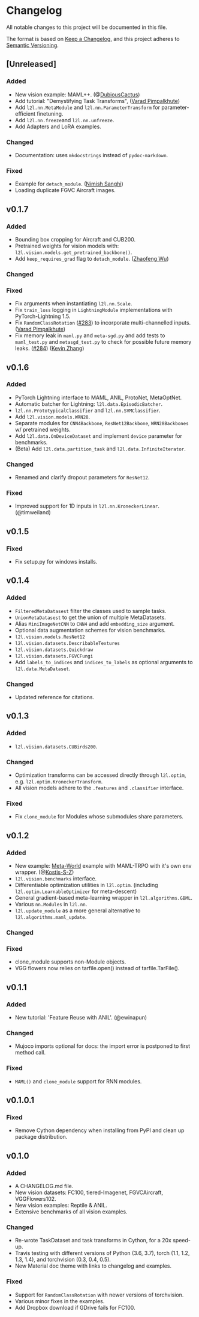 
# Changelog

All notable changes to this project will be documented in this file.

The format is based on [Keep a Changelog](https://keepachangelog.com/en/1.0.0/),
and this project adheres to [Semantic Versioning](https://semver.org/spec/v2.0.0.html).

## [Unreleased]

### Added

* New vision example: MAML++. (@[DubiousCactus](https://github.com/DubiousCactus))
* Add tutorial: "Demystifying Task Transforms", ([Varad Pimpalkhute](https://github.com/nightlessbaron/))
* Add `l2l.nn.MetaModule` and `l2l.nn.ParameterTransform` for parameter-efficient finetuning.
* Add `l2l.nn.freeze`and `l2l.nn.unfreeze`.
* Add Adapters and LoRA examples.

### Changed

* Documentation: uses `mkdocstrings` instead of `pydoc-markdown`.

### Fixed

* Example for `detach_module`. ([Nimish Sanghi](https://github.com/nsanghi))
* Loading duplicate FGVC Aircraft images.

## v0.1.7

### Added

* Bounding box cropping for Aircraft and CUB200.
* Pretrained weights for vision models with: `l2l.vision.models.get_pretrained_backbone()`.
* Add `keep_requires_grad` flag to `detach_module`. ([Zhaofeng Wu](https://github.com/ZhaofengWu))

### Changed

### Fixed

* Fix arguments when instantiating `l2l.nn.Scale`.
* Fix `train_loss` logging in `LightningModule` implementations with PyTorch-Lightning 1.5.
* Fix `RandomClassRotation` ([#283](https://github.com/learnables/learn2learn/pull/283)) to incorporate multi-channelled inputs. ([Varad Pimpalkhute](https://github.com/nightlessbaron/)) 
* Fix memory leak in `maml.py` and `meta-sgd.py` and add tests to `maml_test.py` and `metasgd_test.py` to check for possible future memory leaks. ([#284](https://github.com/learnables/learn2learn/issues/284)) ([Kevin Zhang](https://github.com/kzhang2)) 


## v0.1.6

### Added

* PyTorch Lightning interface to MAML, ANIL, ProtoNet, MetaOptNet.
* Automatic batcher for Lightning: `l2l.data.EpisodicBatcher`.
* `l2l.nn.PrototypicalClassifier` and `l2l.nn.SVMClassifier`.
* Add `l2l.vision.models.WRN28`.
* Separate modules for `CNN4Backbone`, `ResNet12Backbone`, `WRN28Backbones` w/ pretrained weights.
* Add `l2l.data.OnDeviceDataset` and implement `device` parameter for benchmarks.
* (Beta) Add `l2l.data.partition_task` and `l2l.data.InfiniteIterator`.

### Changed

* Renamed and clarify dropout parameters for `ResNet12`.

### Fixed

* Improved support for 1D inputs in `l2l.nn.KroneckerLinear`. (@timweiland)


## v0.1.5

### Fixed

* Fix setup.py for windows installs.

## v0.1.4

### Added

* `FilteredMetaDatasest` filter the classes used to sample tasks.
* `UnionMetaDatasest` to get the union of multiple MetaDatasets.
* Alias `MiniImageNetCNN` to `CNN4` and add `embedding_size` argument.
* Optional data augmentation schemes for vision benchmarks.
* `l2l.vision.models.ResNet12`
* `l2l.vision.datasets.DescribableTextures`
* `l2l.vision.datasets.Quickdraw`
* `l2l.vision.datasets.FGVCFungi`
* Add `labels_to_indices` and `indices_to_labels` as optional arguments to `l2l.data.MetaDataset`.

### Changed

* Updated reference for citations.


## v0.1.3

### Added

* `l2l.vision.datasets.CUBirds200`.

### Changed

* Optimization transforms can be accessed directly through `l2l.optim`, e.g. `l2l.optim.KroneckerTransform`.
* All vision models adhere to the `.features` and `.classifier` interface.

### Fixed

* Fix `clone_module` for Modules whose submodules share parameters.


## v0.1.2

### Added

* New example: [Meta-World](https://github.com/rlworkgroup/metaworld) example with MAML-TRPO with it's own env wrapper. (@[Kostis-S-Z](https://github.com/Kostis-S-Z))
* `l2l.vision.benchmarks` interface.
* Differentiable optimization utilities in `l2l.optim`. (including `l2l.optim.LearnableOptimizer` for meta-descent)
* General gradient-based meta-learning wrapper in `l2l.algorithms.GBML`.
* Various `nn.Modules` in `l2l.nn`.
* `l2l.update_module` as a more general alternative to `l2l.algorithms.maml_update`.

### Changed

### Fixed

* clone_module supports non-Module objects.
* VGG flowers now relies on tarfile.open() instead of tarfile.TarFile().


## v0.1.1

### Added

* New tutorial: 'Feature Reuse with ANIL'. (@ewinapun)

### Changed

* Mujoco imports optional for docs: the import error is postponed to first method call.

### Fixed

* `MAML()` and `clone_module` support for RNN modules.


## v0.1.0.1

### Fixed

* Remove Cython dependency when installing from PyPI and clean up package distribution.


## v0.1.0

### Added

* A CHANGELOG.md file.
* New vision datasets: FC100, tiered-Imagenet, FGVCAircraft, VGGFlowers102.
* New vision examples: Reptile & ANIL.
* Extensive benchmarks of all vision examples.

### Changed

* Re-wrote TaskDataset and task transforms in Cython, for a 20x speed-up.
* Travis testing with different versions of Python (3.6, 3.7), torch (1.1, 1.2, 1.3, 1.4), and torchvision (0.3, 0.4, 0.5).
* New Material doc theme with links to changelog and examples.

### Fixed

* Support for `RandomClassRotation` with newer versions of torchvision.
* Various minor fixes in the examples.
* Add Dropbox download if GDrive fails for FC100.
